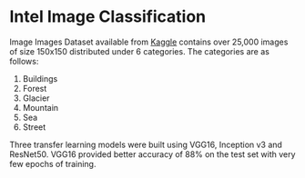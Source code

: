 # Intel Image Classification
Image Images Dataset available from [Kaggle](https://www.kaggle.com/datasets/puneet6060/intel-image-classification) contains over 25,000 images of size 150x150 distributed under 6 categories. The categories are as follows:

1. Buildings
2. Forest
3. Glacier
4. Mountain
5. Sea
6. Street

Three transfer learning models were built using VGG16, Inception v3 and ResNet50. VGG16 provided better accuracy of 88% on the test set with very few epochs of training. 
